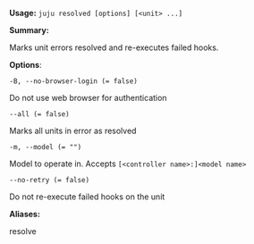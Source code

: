 **Usage:** `juju resolved [options] [<unit> ...]`

**Summary:**

Marks unit errors resolved and re-executes failed hooks.

**Options**:

`-B, --no-browser-login (= false)`

Do not use web browser for authentication

`--all (= false)`

Marks all units in error as resolved

`-m, --model (= "")`

Model to operate in. Accepts `[<controller name>:]<model name>`

`--no-retry (= false)`

Do not re-execute failed hooks on the unit

**Aliases:**

resolve
